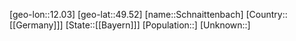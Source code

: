 ﻿---
location: [49.52,12.03]
type: City
tags:
- geo/City


SpocWebEntityId: 34056
isDeleted: false
confidential: public

---
[geo-lon::12.03]
[geo-lat::49.52]
[name::Schnaittenbach]
[Country::[[Germany]]]
[State::[[Bayern]]]
[Population::]
[Unknown::]

